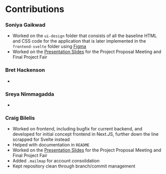 # Contributions

### Soniya Gaikwad
- Worked on the `ui-design` folder that consists of all the baseline HTML and CSS code for the application that is later implemented in the `frontend-svelte` folder using [Figma](https://www.figma.com/design/g7HDzd1IFFMkCYCwEtCxLy/Mus(ai)c-UI---COMPSCI520?node-id=6-2&node-type=canvas)
- Worked on the [Presentation Slides](https://docs.google.com/presentation/d/1FeDPJGiS6mcSV5RTQD97QPQPcg_DqkfDDEI-0ZKV8SM/edit?usp=sharing) for the Project Proposal Meeting and Final Project Fair

### Bret Hackenson

-

### Sreya Nimmagadda

-

### Craig Bilelis

- Worked on frontend, including bugfix for current backend, and developed for initial concept frontend in Next.JS, further down the line scrapped for Svelte instead
- Helped with documentation in `README`
- Worked on the [Presentation Slides](https://docs.google.com/presentation/d/1FeDPJGiS6mcSV5RTQD97QPQPcg_DqkfDDEI-0ZKV8SM/edit?usp=sharing) for the Project Proposal Meeting and Final Project Fair
- Added `.mailmap` for account consolidation
- Kept repository clean through branch/commit management
